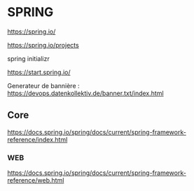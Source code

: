 # SPRING

https://spring.io/

https://spring.io/projects

spring initializr

https://start.spring.io/

Generateur de bannière : https://devops.datenkollektiv.de/banner.txt/index.html

## Core

https://docs.spring.io/spring/docs/current/spring-framework-reference/index.html

### WEB

https://docs.spring.io/spring/docs/current/spring-framework-reference/web.html
